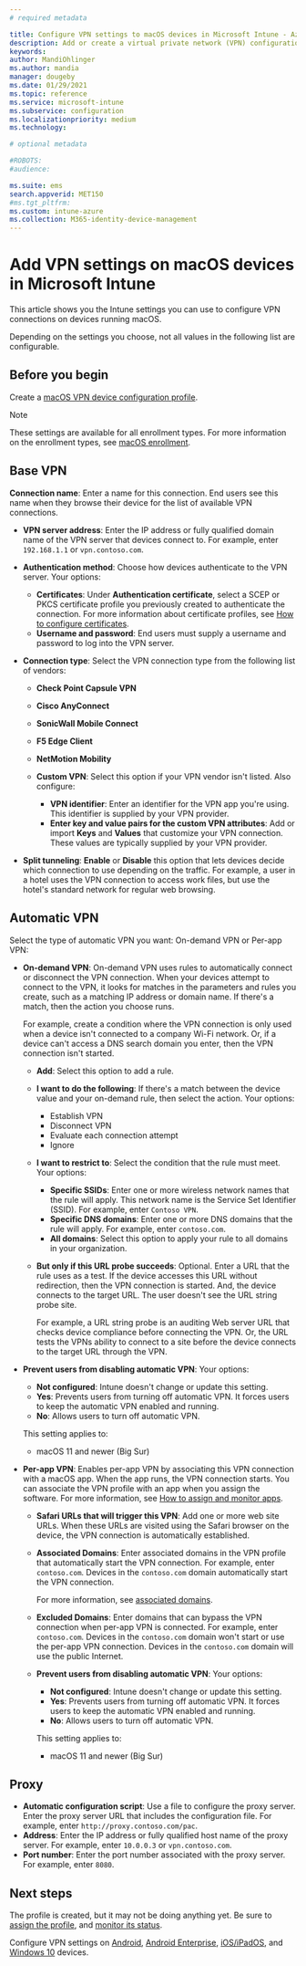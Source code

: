 ```yaml
---
# required metadata

title: Configure VPN settings to macOS devices in Microsoft Intune - Azure | Microsoft Docs
description: Add or create a virtual private network (VPN) configuration profile in Microsoft Intune. Add the connection details, split tunneling, custom VPN settings with the identifier, key and value pairs, proxy settings with a configuration script, IP or FQDN address, and TCP port in Microsoft Intune on devices running macOS.
keywords:
author: MandiOhlinger
ms.author: mandia
manager: dougeby
ms.date: 01/29/2021
ms.topic: reference
ms.service: microsoft-intune
ms.subservice: configuration
ms.localizationpriority: medium
ms.technology:

# optional metadata

#ROBOTS:
#audience:

ms.suite: ems
search.appverid: MET150
#ms.tgt_pltfrm:
ms.custom: intune-azure
ms.collection: M365-identity-device-management
---
```


# Add VPN settings on macOS devices in Microsoft Intune

This article shows you the Intune settings you can use to configure VPN connections on devices running macOS.

Depending on the settings you choose, not all values in the following list are configurable.

## Before you begin

Create a [macOS VPN device configuration profile](vpn-settings-configure.md).

> [!NOTE]
> These settings are available for all enrollment types. For more information on the enrollment types, see [macOS enrollment](../enrollment/macos-enroll.md).

## Base VPN

**Connection name**: Enter a name for this connection. End users see this name when they browse their device for the list of available VPN connections.

- **VPN server address**: Enter the IP address or fully qualified domain name of the VPN server that devices connect to. For example, enter `192.168.1.1` or `vpn.contoso.com`.
- **Authentication method**: Choose how devices authenticate to the VPN server. Your options:
  - **Certificates**: Under **Authentication certificate**, select a SCEP or PKCS certificate profile you previously created to authenticate the connection. For more information about certificate profiles, see [How to configure certificates](../protect/certificates-configure.md).
  - **Username and password**: End users must supply a username and password to log into the VPN server.
- **Connection type**: Select the VPN connection type from the following list of vendors:
  - **Check Point Capsule VPN**
  - **Cisco AnyConnect**
  - **SonicWall Mobile Connect**
  - **F5 Edge Client**
  - **NetMotion Mobility**
  - **Custom VPN**: Select this option if your VPN vendor isn't listed. Also configure:

    - **VPN identifier**: Enter an identifier for the VPN app you're using. This identifier is supplied by your VPN provider.
    - **Enter key and value pairs for the custom VPN attributes**: Add or import **Keys** and **Values** that customize your VPN connection. These values are typically supplied by your VPN provider.

- **Split tunneling**: **Enable** or **Disable** this option that lets devices decide which connection to use depending on the traffic. For example, a user in a hotel uses the VPN connection to access work files, but use the hotel's standard network for regular web browsing.

## Automatic VPN

Select the type of automatic VPN you want: On-demand VPN or Per-app VPN:

- **On-demand VPN**: On-demand VPN uses rules to automatically connect or disconnect the VPN connection. When your devices attempt to connect to the VPN, it looks for matches in the parameters and rules you create, such as a matching IP address or domain name. If there's a match, then the action you choose runs.

  For example, create a condition where the VPN connection is only used when a device isn't connected to a company Wi-Fi network. Or, if a device can't access a DNS search domain you enter, then the VPN connection isn't started.

  - **Add**: Select this option to add a rule.

  - **I want to do the following**: If there's a match between the device value and your on-demand rule, then select the action. Your options:

    - Establish VPN
    - Disconnect VPN
    - Evaluate each connection attempt
    - Ignore

  - **I want to restrict to**: Select the condition that the rule must meet. Your options:

    - **Specific SSIDs**: Enter one or more wireless network names that the rule will apply. This network name is the Service Set Identifier (SSID). For example, enter `Contoso VPN`.
    - **Specific DNS domains**: Enter one or more DNS domains that the rule will apply. For example, enter `contoso.com`.
    - **All domains**: Select this option to apply your rule to all domains in your organization.

  - **But only if this URL probe succeeds**: Optional. Enter a URL that the rule uses as a test. If the device accesses this URL without redirection, then the VPN connection is started. And, the device connects to the target URL. The user doesn't see the URL string probe site.

    For example, a URL string probe is an auditing Web server URL that checks device compliance before connecting the VPN. Or, the URL tests the VPNs ability to connect to a site before the device connects to the target URL through the VPN.

- **Prevent users from disabling automatic VPN**: Your options:

  - **Not configured**: Intune doesn't change or update this setting.
  - **Yes**: Prevents users from turning off automatic VPN. It forces users to keep the automatic VPN enabled and running.
  - **No**: Allows users to turn off automatic VPN.

  This setting applies to:  
  - macOS 11 and newer (Big Sur)

- **Per-app VPN**: Enables per-app VPN by associating this VPN connection with a macOS app. When the app runs, the VPN connection starts. You can associate the VPN profile with an app when you assign the software. For more information, see [How to assign and monitor apps](../apps/apps-deploy.md).

  - **Safari URLs that will trigger this VPN**: Add one or more web site URLs. When these URLs are visited using the Safari browser on the device, the VPN connection is automatically established.

  - **Associated Domains**: Enter associated domains in the VPN profile that automatically start the VPN connection. For example, enter `contoso.com`. Devices in the `contoso.com` domain automatically start the VPN connection.

    For more information, see [associated domains](device-features-configure.md#associated-domains).

  - **Excluded Domains**: Enter domains that can bypass the VPN connection when per-app VPN is connected. For example, enter `contoso.com`. Devices in the `contoso.com` domain won't start or use the per-app VPN connection. Devices in the `contoso.com` domain will use the public Internet.

  - **Prevent users from disabling automatic VPN**: Your options:

    - **Not configured**: Intune doesn't change or update this setting.
    - **Yes**: Prevents users from turning off automatic VPN. It forces users to keep the automatic VPN enabled and running.
    - **No**: Allows users to turn off automatic VPN.

    This setting applies to:  
    - macOS 11 and newer (Big Sur)

## Proxy

- **Automatic configuration script**: Use a file to configure the proxy server. Enter the proxy server URL that includes the configuration file. For example, enter `http://proxy.contoso.com/pac`.
- **Address**: Enter the IP address or fully qualified host name of the proxy server. For example, enter `10.0.0.3` or `vpn.contoso.com`.
- **Port number**: Enter the port number associated with the proxy server. For example, enter `8080`.

## Next steps

The profile is created, but it may not be doing anything yet. Be sure to [assign the profile](device-profile-assign.md), and [monitor its status](device-profile-monitor.md).

Configure VPN settings on [Android](vpn-settings-android.md), [Android Enterprise](vpn-settings-android-enterprise.md), [iOS/iPadOS](vpn-settings-ios.md), and [Windows 10](vpn-settings-windows-10.md) devices.
